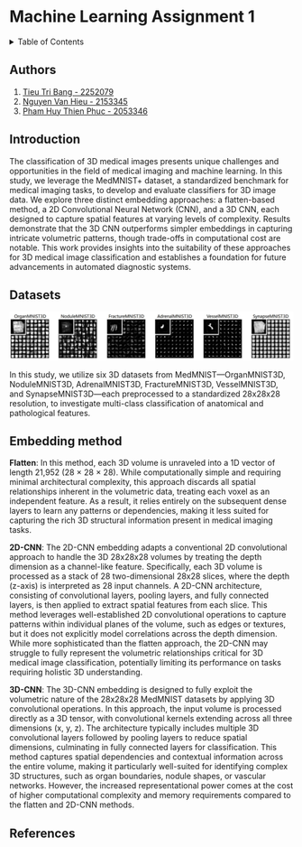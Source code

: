 <!-- PAPER TITLE -->

# Machine Learning Assignment 1

<!-- TABLE OF CONTENTS -->

<details>
  <summary>Table of Contents</summary>
  <ol>
    <li><a href="#authors">Authors</a></li>
    <li><a href="#introduction">Introduction</a></li>
    <li><a href="#datasets">Datasets</a></li>
    <li><a href="#embedding-method">Embedding method</a></li>
    <li><a href="#references">References</a></li>
  </ol>
</details>

## Authors

<ol>
    <li><a href="">Tieu Tri Bang       - 2252079</a></li>
    <li><a href="">Nguyen Van Hieu     - 2153345</a></li>
    <li><a href="">Pham Huy Thien Phuc - 2053346</a></li>
</ol>

<!-- ABSTRACT -->

## Introduction
The classification of 3D medical images presents unique challenges and opportunities in the field of medical imaging and machine learning. In this study, we leverage the MedMNIST+ dataset, a standardized benchmark for medical imaging tasks, to develop and evaluate classifiers for 3D image data. We explore three distinct embedding approaches: a flatten-based method, a 2D Convolutional Neural Network (CNN), and a 3D CNN, each designed to capture spatial features at varying levels of complexity. Results demonstrate that the 3D CNN outperforms simpler embeddings in capturing intricate volumetric patterns, though trade-offs in computational cost are notable. This work provides insights into the suitability of these approaches for 3D medical image classification and establishes a foundation for future advancements in automated diagnostic systems.
## Datasets
<img src="assets/medmnist++.png" width="800">

In this study, we utilize six 3D datasets from MedMNIST—OrganMNIST3D, NoduleMNIST3D, AdrenalMNIST3D, FractureMNIST3D, VesselMNIST3D, and SynapseMNIST3D—each preprocessed to a standardized 28x28x28 resolution, to investigate multi-class classification of anatomical and pathological features.


## Embedding method
**Flatten**: In this method, each 3D volume is unraveled into a 1D vector of length 21,952 (28 × 28 × 28). While computationally simple and requiring minimal architectural complexity, this approach discards all spatial relationships inherent in the volumetric data, treating each voxel as an independent feature. As a result, it relies entirely on the subsequent dense layers to learn any patterns or dependencies, making it less suited for capturing the rich 3D structural information present in medical imaging tasks.

**2D-CNN**: The 2D-CNN embedding adapts a conventional 2D convolutional approach to handle the 3D 28x28x28 volumes by treating the depth dimension as a channel-like feature. Specifically, each 3D volume is processed as a stack of 28 two-dimensional 28x28 slices, where the depth (z-axis) is interpreted as 28 input channels. A 2D-CNN architecture, consisting of convolutional layers, pooling layers, and fully connected layers, is then applied to extract spatial features from each slice. This method leverages well-established 2D convolutional operations to capture patterns within individual planes of the volume, such as edges or textures, but it does not explicitly model correlations across the depth dimension. While more sophisticated than the flatten approach, the 2D-CNN may struggle to fully represent the volumetric relationships critical for 3D medical image classification, potentially limiting its performance on tasks requiring holistic 3D understanding.

**3D-CNN**: The 3D-CNN embedding is designed to fully exploit the volumetric nature of the 28x28x28 MedMNIST datasets by applying 3D convolutional operations. In this approach, the input volume is processed directly as a 3D tensor, with convolutional kernels extending across all three dimensions (x, y, z). The architecture typically includes multiple 3D convolutional layers followed by pooling layers to reduce spatial dimensions, culminating in fully connected layers for classification. This method captures spatial dependencies and contextual information across the entire volume, making it particularly well-suited for identifying complex 3D structures, such as organ boundaries, nodule shapes, or vascular networks. However, the increased representational power comes at the cost of higher computational complexity and memory requirements compared to the flatten and 2D-CNN methods.
## References

```

```
